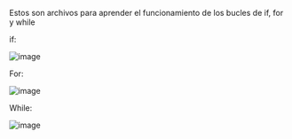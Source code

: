 Estos son archivos para aprender el funcionamiento de los bucles de if, for y while

if:

![image](https://user-images.githubusercontent.com/93608793/177821769-c98ea71f-b0e5-4e04-9282-a0fe7129a6c2.png)


For:

![image](https://user-images.githubusercontent.com/93608793/177821808-ed5508c0-1db0-45fd-bff4-12ceec6dd46d.png)

While:

![image](https://user-images.githubusercontent.com/93608793/177821873-47244ef7-c0cf-401d-b90c-341915ca0f9c.png)

